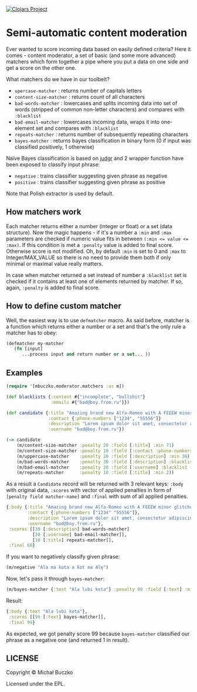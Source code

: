 [![Clojars Project](https://img.shields.io/clojars/v/mbuczko/moderator.svg)](https://clojars.org/mbuczko/moderator)

# Semi-automatic content moderation

Ever wanted to score incoming data based on easily defined criteria? Here it comes - content moderator, a set of basic (and some more advanced) matchers which form together a pipe where you put a data on one side and get a score on the other one.

What matchers do we have in our toolbelt?

 - ```upercase-matcher``` : returns number of capitals letters
 - ```content-size-matcher``` : returns count of all characters
 - ```bad-words-matcher``` : lowercases and splits incoming data into set of words (stripped of common non-letter characters) and compares with ```:blacklist```
 - ```bad-email-matcher``` : lowercases incoming data, wraps it into one-element set and compares with ```:blacklist```
 - ```repeats-matcher``` : returns number of subsequently repeating characters
 - ```bayes-matcher``` : returns bayes classification in binary form (0 if input was classified positively, 1 otherwise)

Naïve Bayes classification is based on [judgr](https://github.com/danielfm/judgr) and 2 wrapper function have been exposed to classify input phrase:

 - ```negative``` : trains classifier suggesting given phrase as negative
 - ```positive``` : trains classifier suggesting given phrase as positive

Note that Polish extractor is used by default.

## How matchers work

Each matcher returns either a number (integer or float) or a set (data structure). Now the magic happens - if it's a number a ```:min``` and ```:max``` parameters are checked if numeric value fits in between ```(:min <= value <= :max)```.
If this condition is met a ```:penalty``` value is added to final score. Otherwise score is not modified. Oh, by default ```:min``` is set to 0 and ```:max``` to Integer/MAX_VALUE
so there is no need to provide them both if only minimal or maximal value really matters.

In case when matcher returned a set instead of number a ```:blacklist``` set is checked if it contains at least one of elements returned by matcher. If so, again, ```:penalty``` is added to final score.

## How to define custom matcher

Well, the easiest way is to use ```defmatcher``` macro. As said before, matcher is a function which returns either a number or a set and that's the only rule a matcher has to obey:

``` clojure
(defmatcher my-matcher
   (fn [input]
      ...process input and return number or a set... ))
```


## Examples

``` clojure
(require '[mbuczko.moderator.matchers :as m])

(def blacklists {:content #{"incomplete", "bullshit"}
                 :emails #{"bad@boy.from.ru"}})

(def candidate {:title "Amazing brand new Alfa-Romeo with A FEEEW minor glitches"
                :contact {:phone-numbers ["1234", "55556"]}
                :description "Lorem ipsum dolor sit amet, consectetur adipiscing elit. Bullshit."
                :username "bad@boy.from.ru"})

(-> candidate
    (m/content-size-matcher :penalty 20 :field [:title] :min 71)
    (m/content-size-matcher :penalty 10 :field [:contact :phone-numbers] :max 0)
    (m/uppercase-matcher    :penalty 20 :field [:description] :min 36)
    (m/bad-words-matcher    :penalty 30 :field [:description] :blacklist (:content blacklists))
    (m/bad-email-matcher    :penalty 20 :field [:username] :blacklist (:emails blacklists))
    (m/repeats-matcher      :penalty 10 :field [:title] :min 2))
```

As a result a ```Candidate``` record will be returned with 3 relevant keys: ```:body``` with original data, ```:scores``` with vector of applied penalties in form of ```[penalty field matcher-name]``` and ```:final``` with sum of all applied penalties.

``` clojure
{:body {:title "Amazing brand new Alfa-Romeo with A FEEEW minor glitches",
        :contact {:phone-numbers ["1234" "55556"]},
        :description "Lorem ipsum dolor sit amet, consectetur adipiscing elit. Bullshit.",
        :username "bad@boy.from.ru"},
 :scores [[30 [:description] bad-words-matcher]
          [20 [:username] bad-email-matcher]],
          [10 [:title] repeats-matcher]],
 :final 60}
```

If you want to negatively classify given phrase:

``` clojure
(m/negative "Ala ma kota a kot ma Alę")
```


Now, let's pass it through ```bayes-matcher```:

``` clojure
(m/bayes-matcher {:text "Ala lubi kota"} :penalty 99 :field [:text] :min 1)
```

Result:

``` clojure
{:body {:text "Ala lubi kota"},
 :scores [[99 [:text] bayes-matcher]],
 :final 99}
```

As expected, we got penalty score 99 because ```bayes-matcher``` classified our phrase as a negative one (and returned 1 in result).

## LICENSE

Copyright © Michał Buczko

Licensed under the EPL.
